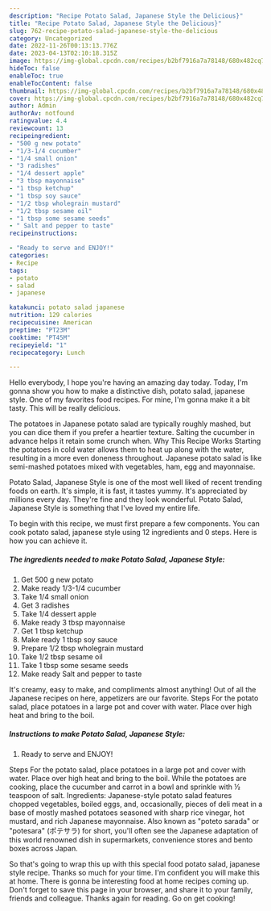 ```yaml
---
description: "Recipe Potato Salad, Japanese Style the Delicious}"
title: "Recipe Potato Salad, Japanese Style the Delicious}"
slug: 762-recipe-potato-salad-japanese-style-the-delicious
category: Uncategorized
date: 2022-11-26T00:13:13.776Z
date: 2023-04-13T02:10:18.315Z
image: https://img-global.cpcdn.com/recipes/b2bf7916a7a78148/680x482cq70/potato-salad-japanese-style-recipe-main-photo.jpg
hideToc: false
enableToc: true
enableTocContent: false
thumbnail: https://img-global.cpcdn.com/recipes/b2bf7916a7a78148/680x482cq70/potato-salad-japanese-style-recipe-main-photo.jpg
cover: https://img-global.cpcdn.com/recipes/b2bf7916a7a78148/680x482cq70/potato-salad-japanese-style-recipe-main-photo.jpg
author: Admin
authorAv: notfound
ratingvalue: 4.4
reviewcount: 13
recipeingredient:
- "500 g new potato"
- "1/3-1/4 cucumber"
- "1/4 small onion"
- "3 radishes"
- "1/4 dessert apple"
- "3 tbsp mayonnaise"
- "1 tbsp ketchup"
- "1 tbsp soy sauce"
- "1/2 tbsp wholegrain mustard"
- "1/2 tbsp sesame oil"
- "1 tbsp some sesame seeds"
- " Salt and pepper to taste"
recipeinstructions:

- "Ready to serve and ENJOY!"
categories:
- Recipe
tags:
- potato
- salad
- japanese

katakunci: potato salad japanese 
nutrition: 129 calories
recipecuisine: American
preptime: "PT23M"
cooktime: "PT45M"
recipeyield: "1"
recipecategory: Lunch

---
```



Hello everybody, I hope you're having an amazing day today. Today, I'm gonna show you how to make a distinctive dish, potato salad, japanese style. One of my favorites food recipes. For mine, I'm gonna make it a bit tasty. This will be really delicious.

The potatoes in Japanese potato salad are typically roughly mashed, but you can dice them if you prefer a heartier texture. Salting the cucumber in advance helps it retain some crunch when. Why This Recipe Works Starting the potatoes in cold water allows them to heat up along with the water, resulting in a more even doneness throughout. Japanese potato salad is like semi-mashed potatoes mixed with vegetables, ham, egg and mayonnaise.

Potato Salad, Japanese Style is one of the most well liked of recent trending foods on earth. It's simple, it is fast, it tastes yummy. It's appreciated by millions every day. They're fine and they look wonderful. Potato Salad, Japanese Style is something that I've loved my entire life.


To begin with this recipe, we must first prepare a few components. You can cook potato salad, japanese style using 12 ingredients and 0 steps. Here is how you can achieve it.

<!--inarticleads1-->

##### The ingredients needed to make Potato Salad, Japanese Style:

1. Get 500 g new potato
1. Make ready 1/3-1/4 cucumber
1. Take 1/4 small onion
1. Get 3 radishes
1. Take 1/4 dessert apple
1. Make ready 3 tbsp mayonnaise
1. Get 1 tbsp ketchup
1. Make ready 1 tbsp soy sauce
1. Prepare 1/2 tbsp wholegrain mustard
1. Take 1/2 tbsp sesame oil
1. Take 1 tbsp some sesame seeds
1. Make ready  Salt and pepper to taste


It&#39;s creamy, easy to make, and compliments almost anything! Out of all the Japanese recipes on here, appetizers are our favorite. Steps For the potato salad, place potatoes in a large pot and cover with water. Place over high heat and bring to the boil. 

<!--inarticleads2-->

##### Instructions to make Potato Salad, Japanese Style:


1. Ready to serve and ENJOY!

Steps For the potato salad, place potatoes in a large pot and cover with water. Place over high heat and bring to the boil. While the potatoes are cooking, place the cucumber and carrot in a bowl and sprinkle with ½ teaspoon of salt. Ingredients: Japanese-style potato salad features chopped vegetables, boiled eggs, and, occasionally, pieces of deli meat in a base of mostly mashed potatoes seasoned with sharp rice vinegar, hot mustard, and rich Japanese mayonnaise. Also known as &#34;poteto sarada&#34; or &#34;potesara&#34; (ポテサラ) for short, you&#39;ll often see the Japanese adaptation of this world renowned dish in supermarkets, convenience stores and bento boxes across Japan. 

So that's going to wrap this up with this special food potato salad, japanese style recipe. Thanks so much for your time. I'm confident you will make this at home. There is gonna be interesting food at home recipes coming up. Don't forget to save this page in your browser, and share it to your family, friends and colleague. Thanks again for reading. Go on get cooking!
